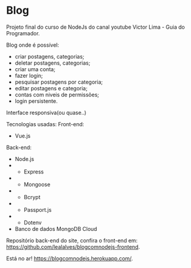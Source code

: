 # Blog

Projeto final do curso de NodeJs do canal youtube Victor Lima - Guia do Programador.

Blog onde é possível:
- criar postagens, categorias;
- deletar postagens, categorias;
- criar uma conta;
- fazer login;
- pesquisar postagens por categoria;
- editar postagens e categoria;
- contas com niveis de permissões;
- login persistente.

Interface responsiva(ou quase..)

Tecnologias usadas:
Front-end:
- Vue.js

Back-end:
- Node.js
- - Express
- - Mongoose
- - Bcrypt
- - Passport.js
- - Dotenv
- Banco de dados MongoDB Cloud

Repositório back-end do site, confira o front-end em: https://github.com/lealalves/blogcomnodejs-frontend.

Está no ar! https://blogcomnodejs.herokuapp.com/.
